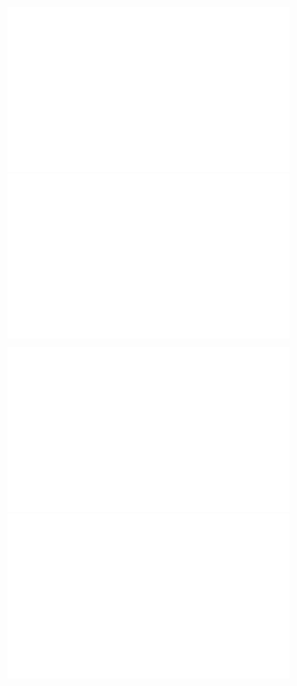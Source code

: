 <!-- ### Hi there 👋 -->

![](https://raw.githubusercontent.com/rajan-31/github-stats/master/generated/overview.svg#gh-dark-mode-only)
![](https://raw.githubusercontent.com/rajan-31/github-stats/master/generated/overview.svg#gh-light-mode-only)

![](https://raw.githubusercontent.com/rajan-31/github-stats/master/generated/languages.svg#gh-dark-mode-only)
![](https://raw.githubusercontent.com/rajan-31/github-stats/master/generated/languages.svg#gh-light-mode-only)

<!-- [](https://komarev.com/ghpvc/?username=rajan-31&color=228ea3) -->
<!--

![My GitHub stats](https://github-readme-stats.vercel.app/api?username=rajan-31&hide=stars&count_private=true&show_icons=true&theme=dracula&include_all_commits=true&custom_title=My%20GitHub%20Stats)

![My GitHub stats](https://github-readme-stats.vercel.app/api/top-langs/?username=rajan-31&layout=compact)

<a href="https://github.com/anuraghazra/github-readme-stats">
  <img align="center" src="https://github-readme-stats.vercel.app/api?username=rajan-31&hide=stars&count_private=true&show_icons=true&theme=dracula&include_all_commits=true&custom_title=My%20GitHub%20Stats" />
</a>
<a href="https://github.com/anuraghazra/convoychat">
  <img align="center" src="https://github-readme-stats.vercel.app/api/top-langs/?username=rajan-31&layout=compact" />
</a> 

-->

<!--

**rajan-31/rajan-31** is a ✨ _special_ ✨ repository because its `README.md` (this file) appears on your GitHub profile.

Here are some ideas to get you started:

- 🔭 I’m currently working on ...
- 🌱 I’m currently learning ...
- 👯 I’m looking to collaborate on ...
- 🤔 I’m looking for help with ...
- 💬 Ask me about ...
- 📫 How to reach me: ...
- 😄 Pronouns: ...
- ⚡ Fun fact: ...
-->
